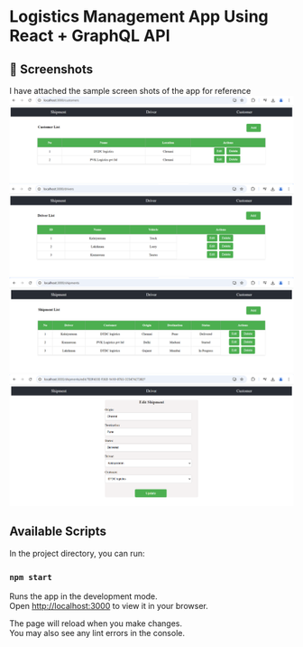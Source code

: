 # Logistics Management App Using React + GraphQL API

## 📸 Screenshots
I have attached the sample screen shots of the app for reference
![Customer List](Customer%20List.png)
![Driver List](Driver%20List.png)
![Shipment List](Shipment%20List.png)
![Shipment Update](Shipment%20Update.png)

## Available Scripts

In the project directory, you can run:

### `npm start`

Runs the app in the development mode.\
Open [http://localhost:3000](http://localhost:3000) to view it in your browser.

The page will reload when you make changes.\
You may also see any lint errors in the console.

